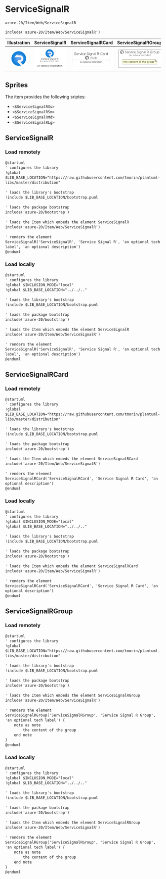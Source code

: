 # ServiceSignalR


```text
azure-20/Item/Web/ServiceSignalR
```

```text
include('azure-20/Item/Web/ServiceSignalR')
```



| Illustration | ServiceSignalR | ServiceSignalRCard | ServiceSignalRGroup |
| :---: | :---: | :---: | :---: |
| ![illustration for Illustration](../../../azure-20/Item/Web/ServiceSignalR.png) | ![illustration for ServiceSignalR](../../../azure-20/Item/Web/ServiceSignalR.Local.png) | ![illustration for ServiceSignalRCard](../../../azure-20/Item/Web/ServiceSignalRCard.Local.png) | ![illustration for ServiceSignalRGroup](../../../azure-20/Item/Web/ServiceSignalRGroup.Local.png) |



## Sprites
The item provides the following sriptes:

- `<$ServiceSignalRXs>`
- `<$ServiceSignalRSm>`
- `<$ServiceSignalRMd>`
- `<$ServiceSignalRLg>`





## ServiceSignalR

### Load remotely
```plantuml
@startuml
' configures the library
!global $LIB_BASE_LOCATION="https://raw.githubusercontent.com/tmorin/plantuml-libs/master/distribution"

' loads the library's bootstrap
!include $LIB_BASE_LOCATION/bootstrap.puml

' loads the package bootstrap
include('azure-20/bootstrap')

' loads the Item which embeds the element ServiceSignalR
include('azure-20/Item/Web/ServiceSignalR')

' renders the element
ServiceSignalR('ServiceSignalR', 'Service Signal R', 'an optional tech label', 'an optional description')
@enduml
```

### Load locally
```plantuml
@startuml
' configures the library
!global $INCLUSION_MODE="local"
!global $LIB_BASE_LOCATION="../../.."

' loads the library's bootstrap
!include $LIB_BASE_LOCATION/bootstrap.puml

' loads the package bootstrap
include('azure-20/bootstrap')

' loads the Item which embeds the element ServiceSignalR
include('azure-20/Item/Web/ServiceSignalR')

' renders the element
ServiceSignalR('ServiceSignalR', 'Service Signal R', 'an optional tech label', 'an optional description')
@enduml
```

## ServiceSignalRCard

### Load remotely
```plantuml
@startuml
' configures the library
!global $LIB_BASE_LOCATION="https://raw.githubusercontent.com/tmorin/plantuml-libs/master/distribution"

' loads the library's bootstrap
!include $LIB_BASE_LOCATION/bootstrap.puml

' loads the package bootstrap
include('azure-20/bootstrap')

' loads the Item which embeds the element ServiceSignalRCard
include('azure-20/Item/Web/ServiceSignalR')

' renders the element
ServiceSignalRCard('ServiceSignalRCard', 'Service Signal R Card', 'an optional description')
@enduml
```

### Load locally
```plantuml
@startuml
' configures the library
!global $INCLUSION_MODE="local"
!global $LIB_BASE_LOCATION="../../.."

' loads the library's bootstrap
!include $LIB_BASE_LOCATION/bootstrap.puml

' loads the package bootstrap
include('azure-20/bootstrap')

' loads the Item which embeds the element ServiceSignalRCard
include('azure-20/Item/Web/ServiceSignalR')

' renders the element
ServiceSignalRCard('ServiceSignalRCard', 'Service Signal R Card', 'an optional description')
@enduml
```

## ServiceSignalRGroup

### Load remotely
```plantuml
@startuml
' configures the library
!global $LIB_BASE_LOCATION="https://raw.githubusercontent.com/tmorin/plantuml-libs/master/distribution"

' loads the library's bootstrap
!include $LIB_BASE_LOCATION/bootstrap.puml

' loads the package bootstrap
include('azure-20/bootstrap')

' loads the Item which embeds the element ServiceSignalRGroup
include('azure-20/Item/Web/ServiceSignalR')

' renders the element
ServiceSignalRGroup('ServiceSignalRGroup', 'Service Signal R Group', 'an optional tech label') {
    note as note
        the content of the group
    end note
}
@enduml
```

### Load locally
```plantuml
@startuml
' configures the library
!global $INCLUSION_MODE="local"
!global $LIB_BASE_LOCATION="../../.."

' loads the library's bootstrap
!include $LIB_BASE_LOCATION/bootstrap.puml

' loads the package bootstrap
include('azure-20/bootstrap')

' loads the Item which embeds the element ServiceSignalRGroup
include('azure-20/Item/Web/ServiceSignalR')

' renders the element
ServiceSignalRGroup('ServiceSignalRGroup', 'Service Signal R Group', 'an optional tech label') {
    note as note
        the content of the group
    end note
}
@enduml
```

